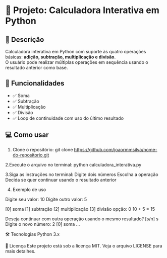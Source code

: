 # 📂 Projeto: Calculadora Interativa em Python

## 📌 Descrição

Calculadora interativa em Python com suporte às quatro operações básicas: **adição, subtração, multiplicação e divisão**.  
O usuário pode realizar múltiplas operações em sequência usando o resultado anterior como base.

## 🚀 Funcionalidades

- ✅ Soma  
- ✅ Subtração  
- ✅ Multiplicação  
- ✅ Divisão  
- ✅ Loop de continuidade com uso do último resultado

## 💻 Como usar

1. Clone o repositório:
git clone https://github.com/joaormmsilva/nome-do-repositorio.git

2.Execute o arquivo no terminal:
python calculadora_interativa.py

3.Siga as instruções no terminal:
Digite dois números
Escolha a operação
Decida se quer continuar usando o resultado anterior


4. Exemplo de uso

Digite seu valor: 10
Digite outro valor: 5

[0] soma
[1] subtração
[2] multiplicação
[3] divisão
opção: 0
10 + 5 = 15

Deseja continuar com outra operação usando o mesmo resultado? [s/n] s
Digite o novo número: 2
[0] soma ...

🛠️ Tecnologias
Python 3.x

📄 Licença
Este projeto está sob a licença MIT. Veja o arquivo LICENSE para mais detalhes.
